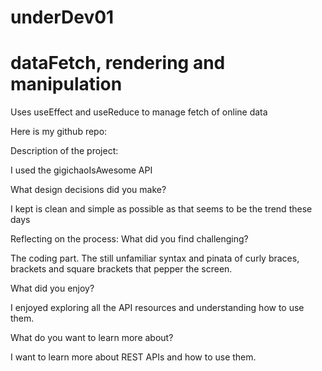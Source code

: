 # underDev01
# dataFetch, rendering and manipulation

Uses useEffect and useReduce to manage fetch of online data

Here is my github repo: 

Description of the project: 

I used the gigichaoIsAwesome API

What design decisions did you make? 

I kept is clean and simple as possible as that seems to be the trend these days


Reflecting on the process: 
What did you find challenging?

The coding part.  The still unfamiliar syntax and pinata of curly braces, brackets and square brackets that pepper the screen. 

What did you enjoy? 

I enjoyed exploring all the API resources and understanding how to use them.

What do you want to learn more about?

I want to learn more about REST APIs and how to use them.
